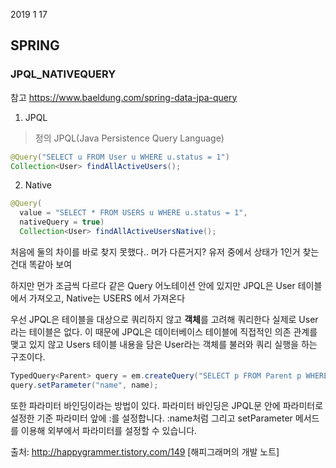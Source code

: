 2019 1 17

## SPRING

### JPQL_NATIVEQUERY

참고 https://www.baeldung.com/spring-data-jpa-query



1. JPQL
> 정의 JPQL(Java Persistence Query Language)
```java
@Query("SELECT u FROM User u WHERE u.status = 1")
Collection<User> findAllActiveUsers();
```


2. Native
```java
@Query(
  value = "SELECT * FROM USERS u WHERE u.status = 1", 
  nativeQuery = true)
  Collection<User> findAllActiveUsersNative();
```

처음에 둘의 차이를 바로 찾지 못했다.. 머가 다른거지?
유저 중에서 상태가 1인거 찾는건대 똑같아 보여

하지만 먼가 조금씩 다르다 같은 Query 어노테이션 안에 있지만
JPQL은 User 테이블에서 가져오고, Native는 USERS 에서 가져온다

우선 
JPQL은 테이블을 대상으로 쿼리하지 않고 **객체**를 고려해 쿼리한다 실제로 User라는 테이블은 없다.
이 때문에 JPQL은 데이터베이스 테이블에 직접적인 의존 관계를 맺고 있지 않고 Users 테이블 내용을 담은 
User라는 객체를 불러와 쿼리 실행을 하는 구조이다.

```java
TypedQuery<Parent> query = em.createQuery("SELECT p FROM Parent p WHERE p.name = :name", Parent.class);
query.setParameter("name", name);
```
또한
파라미터 바인딩이라는 방법이 있다. 파라미터 바인딩은 JPQL문 안에 파라미터로 설정한 기준 파라미터 앞에 :를 설정합니다.
:name처럼  그리고 setParameter 메서드를 이용해 외부에서 파라미터를 설정할 수 있습니다.




출처: http://happygrammer.tistory.com/149 [해피그래머의 개발 노트]


